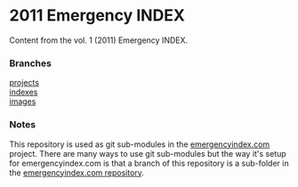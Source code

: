 # 2011 Emergency INDEX

Content from the vol. 1 (2011) Emergency INDEX. 

### Branches

[projects](https://github.com/emergencyindex/projects-2011/tree/projects)  
[indexes](https://github.com/emergencyindex/projects-2011/tree/indexes)  
[images](https://github.com/emergencyindex/projects-2011/tree/images)  

### Notes

This repository is used as git sub-modules in the [emergencyindex.com](https://github.com/emergencyindex/emergencyindex.com) project. There are many ways to use git sub-modules but the way it's setup for emergencyindex.com is that a branch of this repository is a sub-folder in the [emergencyindex.com repository](https://github.com/emergencyindex/emergencyindex.com). 
